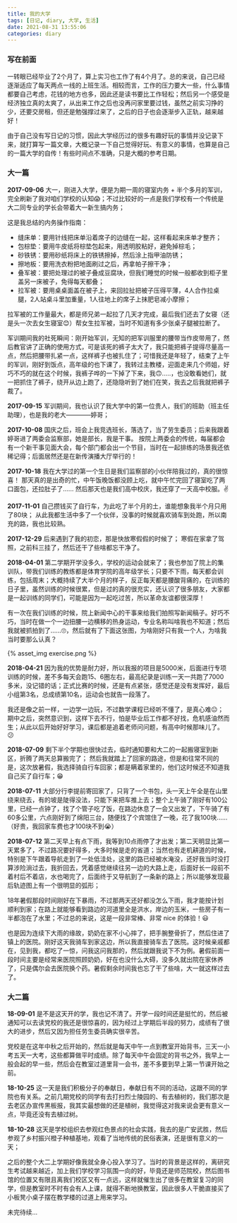 ```yaml
---
title: 我的大学
tags: [日记, diary, 大学, 生活]
date: 2021-08-31 13:55:06
categories: diary
---
```


### 写在前面

一转眼已经毕业了2个月了，算上实习也工作了有4个月了。总的来说，自己已经逐渐适应了每天两点一线的上班生活。相较而言，工作的压力要大一些，什么事情都要自己考虑，花钱的地方也多，因此还是读书要比工作轻松；然后另一个感受是经济独立真的太爽了，从出来工作之后也没再问家里要过钱，虽然之前实习挣的少，还要交房租，但还是勉强撑过来了，之后的日子也会逐渐步入正轨，越来越好！

由于自己没有写日记的习惯，因此大学经历过的很多有趣好玩的事情并没记录下来，就打算写一篇文章，大概记录一下自己觉得好玩、有意义的事情，也算是自己的一篇大学的自传！有些时间点不准确，只是大概的参考日期。

<!-- more -->

### 大一篇

**2017-09-06**
大一，刚进入大学，便是为期一周的寝室内务 + 半个多月的军训，完全刷新了我对咱们学校的认知😱；不过比较好的一点是我们学校有一个传统是大二同专业的学长会带着大一新生搞内务；

这是我总结的内务操作指南：

- 缝床单：要用针线把床单沿着席子的边缝在一起，这样看起来床单才整齐；
- 包棕垫：要用牛皮纸将棕垫包起来，用透明胶粘好，避免掉棕毛；
- 砂铁锈：要用砂纸将床上的铁锈擦掉，然后涂上指甲油防锈；
- 擦地板：要用洗衣粉把地面刷过之后，再拿帕子擦干净；
- 叠军被：要把处理过的被子叠成豆腐块，但我们睡觉的时候一般都收到柜子里盖另一床被子，免得每天都叠；
- 拉军被：要用桌桌面盖在被子上，来回拉扯把被子压得平薄，4人合作拉桌腿，2人站桌斗里加重量，1人往地上的席子上抹肥皂减小摩擦；

拉军被的工作量最大，都是师兄弟一起拉了几天才完成，最后我们还去了女寝（还是头一次去女生寝室😊）帮女生拉军被，当时不知道有多少张桌子腿被拉断了。

军训期间我的社死瞬间：刚开始军训，无知的把军训服里的腰带当作皮带用了，然后教官讲了正确的使用方式，可是该死的裤子太大了，我只能把裤子提得尽量高一点，然后把腰带扎紧一点，这样裤子也被扎住了；可惜我还是年轻了，结束了上午的军训，刚好到饭点，高年级的也下课了，我转过主教楼，迎面走来几个师姐，好巧不巧的就在这个时候，我裤子哗的一下掉了下来，我🙃.....，也没敢看她们，就一把抓住了裤子，绕开从边上跑了，还隐隐听到了她们在笑，我去之后我就把裤子裁了。

**2017-09-15**
军训期间，我也认识了我大学中的第一位贵人，我们的班助（班主任助理），也是我的老大————婷哥；

**2017-10-08**
国庆之后，班会上我竞选班长，落选了，当了劳生委员；后来我跟着婷哥进了两委会监察部，她是部长，我是干事。
按院上两委会的传统，每届都会有一个新干事见面大会，每个部门都会出一个节目，当时在一起排练的场景我还依稀记得；后面居然还是在新传演播大厅举行的！

**2017-10-18**
我在大学过的第一个生日是我们监察部的小伙伴陪我过的，真的很惊喜！
那天真的是出奇的忙，中午饭晚饭都没顾上吃，就中午忙完回了寝室吃了两口面包，还拉肚子了......
然后那天也是我们高中校庆，我还穿了一天高中校服。✌

**2017-11-01**
自己攒钱买了自行车，为此吃了半个月的土，谁能想象我半个月只用了80块；
从此我都生活中多了一个伙伴，没事的时候就喜欢骑车到处跑，所以南充的路，我也比较熟。

**2017-12-29**
后来遇到了我的初恋，那是快放寒假假的时候了；
寒假在家拿了驾照，之前科三挂了，然后还干了些啥都忘干净了。

**2018-04-01**
第二学期开学没多久，学校的运动会就来了；我也参加了院上的集训队，带我们训练的教练都是体育学院的高年级学长；只要不下雨，每天都会训练，包括周末；大概持续了大半个月的样子，反正每天都是腰酸背痛的，在训练的日子里，虽然训练的时候很累，但是过的真的很充实，还认识了很多朋友，大家都是一起训练的同学们，可能是因为一起吃过苦，所以革命友谊都很深厚！

有一次在我们训练的时候，院上新闻中心的干事来给我们拍照写新闻稿子。好巧不巧，当时在做一个一边扭腰一边横移的热身运动，专业名称叫啥我也不知道；然后我就被抓拍到了......🙄，然后就有了下面这张图，为啥刚好只有我一个人，为啥我当时要那么认真？

{% asset_img exercise.png %}

**2018-04-21**
因为我的优势是耐力好，所以我报的项目是5000米，后面进行专项训练的时候，差不多每天会跑15、6圈左右，最高纪录是训练一天一共跑了7000多米，没记错的话；正式比赛的时候，还是有点紧张，感觉还是没有发挥好，最后小组第3名，总成绩第10名，运动会也就告一段落了。

我还是像之前一样，一边学一边玩，不过数学课程已经听不懂了，是真心难😐；期中之后，突然意识到，这样下去不行，怕是毕业后工作都不好找，危机感油然而生；从此以后开始好好学习，课后都是追着老师问问题，有高中时候那味儿了。😕

**2018-07-09**
剩下半个学期也很快过去，临时通知要和大二的一起搬寝室到新区，折腾了两天总算搬完了；
然后我就踏上了回家的路途，但是和往常不同的是，这次放暑假，我选择骑自行车回家；都是瞒着家里的，他们这时候还不知道我自己买了自行车；😁

**2018-07-11**
大部分行李提前寄回家了，只背了一个书包，头一天上午全是在山里绕来绕去，有的坡是陡得没法，只能下来把车推上去；整个上午骑了刚好有100公里，已经一点钟了，找了个管子吃了饭，在路边休息了一会又出发了，下午骑了有60多公里，六点刚好到了绵阳三台，随便找了个宾馆住了一晚，花了我100块......（好贵，我回家车费也才100块不到😭）

**2018-07-12**
第二天早上有点下雨，我等到10点雨停了才出发；第二天明显比第一天累多了，不过路况要好得多，大多时候是走的省道；当然也有走机耕道的时候，特别是下午跟着导航走到了一处低洼处，这里的路已经被水淹没，还好我当时没打算涉险淌过去，我折回去，凭着感觉继续往另一边的大路上走，后面好长一段前不着村后不着店，水也喝完了，后面终于又导航到了一条新的路上；所以能够发现最后轨迹图上有一个很明显的弧形；

18年暑假那段时间刚好在下暴雨，不过那两天还好都没怎么下雨，我才能按计划顺利到家；在路上就能够看到路边的河道里全是洪水，岸边的玉米，一些房子有一半都泡在了水里；不过总的来说，这是一段非常棒、非常 nice 的体验！😃

也是因为连续下大雨的缘故，奶奶在家不小心摔了，把手腕整骨折了，然后住进了镇上的医院。刚好这天我骑车到家这边，所以我直接骑车去了医院。这时候亲戚都在，见到我，都吃了一惊，问我这问我那的，然后就跟我说下不为例。暑假前面一段时间主要是经常来医院照顾奶奶，好在也没什么大碍，没多久就出院在家休养了，只是偶尔会去医院换个药。暑假剩余时间我也忘了干了些啥，大一就这样过去了。

### 大二篇

**18-09-01**
是不是这天开的学，我也记不清了。开学一段时间还是挺忙的，然后被通知可以去读党校的我还是很惊喜的，因为经过上学期后半段的努力，成绩有了很大的进步，然后又因为担任劳生委员确实很辛苦。

党校是在这年中秋之后开始的，然后就是每天中午一点到教室开始背书，三天一小考五天一大考，这些都算做平时成绩。除了每天中午会固定的背书之外，我早上一般会起的早一些，然后会在教室过道里背一会书，差不多要到早上第一节课开始之前。

**18-10-25**
这一天是我们积极分子的奉献日，奉献日有不同的活动，这跟不同的学院也有关系。之前几期党校的同学有去打扫烈士陵园的、有去植树的，我们那次是去老区办宣传黑板报，我其实最想做的还是植树，我觉得这对我来说会更有意义一点，毕竟还没有去植过树。

**18-10-28**
这天是学校组织去参观红色景点的社会实践，我去的是广安武胜，然后参观了乡村振兴橙子种植基地，观看了当地传统的民俗表演，还是很有意义的一天；

之后的整个大二上学期好像我就全身心投入学习了。当时的背景是这样的，离研究生考试越来越近，加上我们学校学习氛围一向的好，毕竟还是师范院校，然后图书馆的位置又有限且离我们校区又有一点远，这样就催生出了很多在教室复习的同学，但是教室时不时有会有人上课，就得不断地换教室，因此很多人干脆直接买了小板凳小桌子摆在教学楼的过道上用来学习。

未完待续...
<!-- 
纵观整个大二是我整个大学最刻苦，也是最忙的一年，
两次一等奖学金和国家励志奖学金就是最好的证明；

有多忙呢，
大二上课程排的满满当当的，周一到周五，差不多没有拿个半天是没课的，
然后我又在这个时候读了党校，每天中午要么考试，要么在教室背书，
然后逐渐的养成了早起的习惯，
那时候有很多15级的师兄师姐们都在教学楼过道上复习准备考研；
大家都有自己的小板凳，于是我也跟着她们一起学习；

具体刻苦到什么程度呢，
早上6点起床，6点半出公寓，7点准时到教学楼开始看书；

大二第二学期，差不多所有的课余时间都是在图书馆度过的；
然后因为参加了社团，周末会有一些活动；

### 大三篇

### 大四篇 -->
